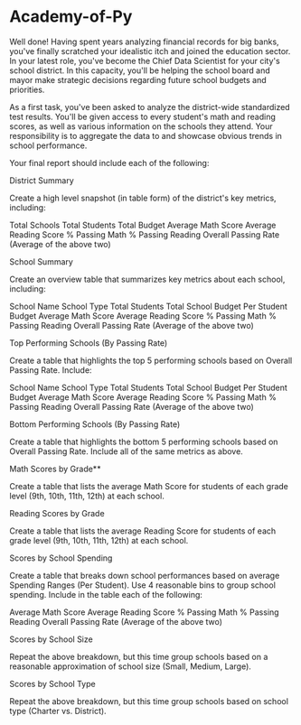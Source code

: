 # Academy-of-Py

Well done! Having spent years analyzing financial records for big banks, you've finally scratched your idealistic itch and joined the education sector. In your latest role, you've become the Chief Data Scientist for your city's school district. In this capacity, you'll be helping the school board and mayor make strategic decisions regarding future school budgets and priorities.

As a first task, you've been asked to analyze the district-wide standardized test results. You'll be given access to every student's math and reading scores, as well as various information on the schools they attend. Your responsibility is to aggregate the data to and showcase obvious trends in school performance.

Your final report should include each of the following:

District Summary

Create a high level snapshot (in table form) of the district's key metrics, including:

Total Schools Total Students Total Budget Average Math Score Average Reading Score % Passing Math % Passing Reading Overall Passing Rate (Average of the above two)

School Summary

Create an overview table that summarizes key metrics about each school, including:

School Name School Type Total Students Total School Budget Per Student Budget Average Math Score Average Reading Score % Passing Math % Passing Reading Overall Passing Rate (Average of the above two)

Top Performing Schools (By Passing Rate)

Create a table that highlights the top 5 performing schools based on Overall Passing Rate. Include:

School Name School Type Total Students Total School Budget Per Student Budget Average Math Score Average Reading Score % Passing Math % Passing Reading Overall Passing Rate (Average of the above two)

Bottom Performing Schools (By Passing Rate)

Create a table that highlights the bottom 5 performing schools based on Overall Passing Rate. Include all of the same metrics as above.

Math Scores by Grade**

Create a table that lists the average Math Score for students of each grade level (9th, 10th, 11th, 12th) at each school.

Reading Scores by Grade

Create a table that lists the average Reading Score for students of each grade level (9th, 10th, 11th, 12th) at each school.

Scores by School Spending

Create a table that breaks down school performances based on average Spending Ranges (Per Student). Use 4 reasonable bins to group school spending. Include in the table each of the following:

Average Math Score Average Reading Score % Passing Math % Passing Reading Overall Passing Rate (Average of the above two)

Scores by School Size

Repeat the above breakdown, but this time group schools based on a reasonable approximation of school size (Small, Medium, Large).

Scores by School Type

Repeat the above breakdown, but this time group schools based on school type (Charter vs. District).
